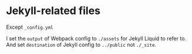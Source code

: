 # Jekyll-related files
Except `_config.yml`  

I set the `output` of Webpack config to `./assets` for Jekyll Liquid to refer to. And set `destination` of Jekyll config to `../public` not `./_site`.